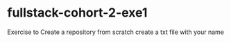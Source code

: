 # fullstack-cohort-2-exe1
Exercise to Create a repository from scratch create a txt file with your name 
